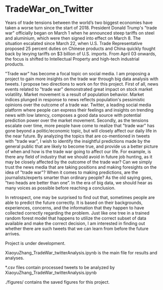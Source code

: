# TradeWar_on_Twitter

Years of trade tensions between the world’s two biggest economies have taken a worse turn since the start of 2018. President Donald Trump's "trade war" officially began on March 1 when he announced steep tariffs on steel and aluminium, which were then signed into effect on March 8. The situation escalated since March 22, when U.S. Trade Representative proposed 25 percent duties on Chinese products and China quickly fought back by levying tariffs on $3 billion of U.S. imports. From April 03 onwards, the focus is shifted to Intellectual Property and high-tech industrial products.	

"Trade war" has become a focal topic on social media. I am proposing a project to gain more insights on the trade war through big data analysis with tweets. I propose two directions to work on for this project. First of all, news events related to "trade war" demonstrated great impact on stock market volatility. Market movement is a result of population behavior. Market indices plunged in response to news reflects population's pessimistic opinions over the outcome of a trade war. Twitter, a leading social media platform where people can express their feelings and insights on trending news with low latency, composes a good data source with potential prediction power over the market movement. Secondly, as the tensions escalate over time, more people have come to realize that "trade war" has gone beyond a politic/economic topic, but will closely affect our daily life in the near future. By analyzing the topics that are co-mentioned in tweets with "trade war", I wish to identify the insightful predictions made by the general public that are likely to become true, and provide us a better picture of when and how is the trade war going to affect our life. For example, is there any field of industry that we should avoid in future job hunting, as it may be closely affected by the outcome of the trade war? Can we simply trust the news media that are taking positions and making foresights on the idea of "trade war"? When it comes to making predictions, are the journalists/experts smarter than ordinary people? As the old saying goes, “two heads are better than one”. In the era of big data, we should hear as many voices as possible before reaching a conclusion.

In retrospect, one may be surprised to find out that, sometimes people are able to predict the future correctly. It is based on their backgrounds, experiences, concerns, and the information that they happen to have collected correctly regarding the problem. Just like one tree in a trained random forest model that happens to utilize the correct subset of data available and make the correct decision, I am interested in finding out whether there are such tweets that we can learn from before the future arrives.

Project is under development. 

XiaoyuZhang_TradeWar_twitterAnalysis.ipynb is the main file for results and analyses. 

*.csv files contain processed tweets to be analyzed by XiaoyuZhang_TradeWar_twitterAnalysis.ipynb 

./figures/ contains the saved figures for this project. 
